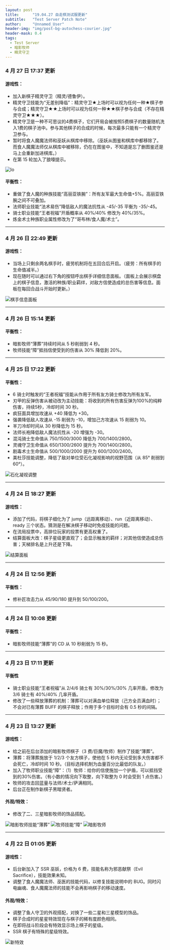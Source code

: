 ```yaml
---
layout: post
title: 		"19.04.27 自走棋测试服更新"
subtitle: 	"Test Server Patch Note"
author: 	"Unnamed_User"
header-img: "img/post-bg-autochess-courier.jpg"
header-mask: 0.4
tags:
  - Test Server
  - 暗影牧师
  - 精灵守卫
---
```


### 4 月 27 日 17:37 更新
#### 游戏性：
- 加入新棋子精灵守卫（精灵/德鲁伊）。
- 精灵守卫技能为“无差别降临”：精灵守卫★上场时可以视为任何一种★棋子参与合成；精灵守卫★★上场时可以视为任何一种★★棋子参与合成（不存在精灵守卫★★★）。
- 精灵守卫是一种不可思议的4费棋子，它们开局会被按照5费棋子的数量随机洗入1费的棋子池中。参与其他棋子的合成的时候，每次最多只能有一个精灵守卫参与。
- 暂时将食人魔魔法师和巫妖从棋库中移除。（巫妖从图鉴和棋库中都移除了。而食人魔魔法师仅从棋库中被移除，仍在在图鉴中，不知道是忘了删图鉴还是马上会重新加进棋库。）
- 在第 15 轮加入了狼嚎提示。

![Io](/img/in-post/post-190424/io.jpg)

#### 平衡性：
- 重做了食人魔的种族技能“高丽亚铁腕”：所有友军最大生命值+5%。高丽亚铁腕之间不可叠加。
- 法师职业技能“法术易伤”降低敌人的魔法抗性从 -45/-35 平衡为 -35/-45。
- 骑士职业技能“王者祝福”开盾概率从 40%/40% 修改为 40%/35%。
- 炼金术士种族职业属性修改为了“哥布林/食人魔/术士”。

---
### 4 月 26 日 22:49 更新 
#### 游戏性： 
- 当场上只剩余两名棋手时，疲劳机制将在五回合后开启。（疲劳：所有棋手的生命值减半。）
- 现在随时可以通过右下角的按钮呼出棋手详细信息面板。（面板上会展示棋盘上的棋子信息，激活的种族/职业羁绊，对敌方信使造成的总伤害等信息。面板在每回合战斗开始时更新。）

![棋手信息面板](/img/in-post/post-190424/playerinfo.jpg)

---
### 4 月 26 日 15:14 更新 
#### 平衡性： 
- 暗影牧师“薄葬”持续时间从 5 秒削弱到 4 秒。
- 牧师技能“障”抵挡信使受到的伤害从 30% 降低到 20%。 

---
### 4 月 25 日 17:22 更新
#### 平衡性：
- 6 骑士时触发的“王者祝福”技能从作用于所有友方骑士修改为所有友军。
- 刃甲的反弹伤害从被动改为主动技能：将收到的所有伤害反弹为100%的纯粹伤害，持续5秒，冷却时间 30 秒。
- 疯狂面具增加攻速从 +40 降低为 +30。
- 强袭降低敌人攻速从 -15 削弱为 -10，增加己方攻速从 15 削弱为 10。
- 羊刀冷却时间从 30 秒降低为 15 秒。
- 法师长袍降低敌人魔法抗性从 -20 增强为 -30。
- 混沌骑士生命值从 750/1500/3000 降低为 700/1400/2800。
- 灵魂守卫生命值从 650/1300/2600 提升为 700/1400/2800。
- 剧毒术士生命值从 500/1000/2000 提升为 600/1200/2400。
- 美杜莎技能调整，降低了敌对单位受石化凝视影响的视野范围（从 85° 削弱到 60°）。

![石化凝视调整](/img/in-post/post-190424/medusa.jpg)

---
### 4 月 24 日 18:27 更新
#### 游戏性：
- 添加了代码，将棋子细化为了 jump（远距离移动）、run（近距离移动）、ready 三个状态。猜测是在解决棋子移动时免疫技能的问题。
- 在流局投票中，高排位玩家的投票有更高权重了。
- 结算面板大改：棋子星级更直观了；会显示触发的羁绊；对其他信使造成总伤害；天梯排名是上升还是下降。

![结算面板](/img/in-post/post-190424/end.jpg)

---
### 4 月 24 日 12:56 更新
#### 平衡性：
- 修补匠攻击力从 45/90/180 提升到 50/100/200。

---
### 4 月 24 日 10:08 更新
#### 平衡性：
- 暗影牧师技能“薄葬”的 CD 从 10 秒削弱为 15 秒。

---
### 4 月 23 日 17:11 更新
#### 平衡性
- 骑士职业技能“王者祝福”从 2/4/6 骑士有 30%/30%/30% 几率开盾，修改为 3/6 骑士有 40%/40% 几率开盾。
- 修改了一些释放薄葬的机制：薄葬可以对满血单位释放（己方全员满血时）；不会对已有薄葬 BUFF 的棋子释放；作用于多个目标时会有 0.5 秒的间隔。

---
### 4 月 23 日 13:27 更新
#### 游戏性：
- 给之前在后台添加的暗影牧师棋子（3 费/巨魔/牧师）制作了技能“薄葬”。
- 薄葬：将薄葬施放于 1/2/3 个友方棋子，使他在 5 秒内无论受到多大伤害都不会死亡，冷却时间 10 秒。（目标选择机制为血量百分比最低的队友。）
- 加入了牧师职业技能“障”：（1）牧师：给你的信使施加一个护盾，可以抵挡受到的30%伤害。（有小数的情况向下取整，向下取整为 0 时会受到 1 点伤害。）
- 牧师的攻击回蓝量与法师/术士/萨满相同。
- 后台正在制作新棋子黑暗贤者。

#### 外观/特效：
- 修改了二、三星暗影牧师的饰品搭配。

![暗影牧师技能“薄葬”](/img/in-post/post-190424/shallow-grave.jpg)
![牧师技能“障”](/img/in-post/post-190424/priest.jpg)
![暗影牧师](/img/in-post/post-190424/dazzle.jpg)

---
### 4 月 22 日 01:05 更新
#### 游戏性：
- 后台新加入了 SSR 巫妖，价格为 6 费，技能名称为邪恶献祭（Evil Sacrifice），技能效果未知。
- 调整了食人魔魔法师、巫医的技能代码，以修复技能说明中的 BUG。同时闪电幽魂、食人魔魔法师的技能不会再影响棋子的移动速度。

#### 外观/特效：
- 调整了鱼人守卫的外观搭配，对换了一些二星和三星模型的饰品。
- 棋子合成时的星星特效现在与棋子的稀有度颜色相同。
- 在即将战斗阶段会有特效显示场上棋子的星级。
- SSR 棋子有特殊的星级特效。

![新特效](/img/in-post/post-190424/star.jpg)